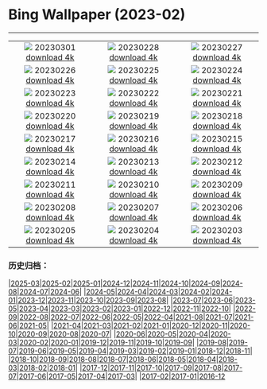 # Bing Wallpaper (2023-02)
**************
| | | |
|:-:|:-:|:-:|
| ![](https://www.bing.com/th?id=OHR.FriedensglockeFichtelberg_JA-JP7896748071_1920x1080.jpg) 20230301 [download 4k](https://www.bing.com/th?id=OHR.FriedensglockeFichtelberg_JA-JP7896748071_UHD.jpg) | ![](https://www.bing.com/th?id=OHR.AtraniAmalfi_JA-JP6744499353_1920x1080.jpg) 20230228 [download 4k](https://www.bing.com/th?id=OHR.AtraniAmalfi_JA-JP6744499353_UHD.jpg) | ![](https://www.bing.com/th?id=OHR.PolarBearFrost_JA-JP6183765831_1920x1080.jpg) 20230227 [download 4k](https://www.bing.com/th?id=OHR.PolarBearFrost_JA-JP6183765831_UHD.jpg) |
| ![](https://www.bing.com/th?id=OHR.CanopyPeru_JA-JP5592928967_1920x1080.jpg) 20230226 [download 4k](https://www.bing.com/th?id=OHR.CanopyPeru_JA-JP5592928967_UHD.jpg) | ![](https://www.bing.com/th?id=OHR.BryceAnniv_JA-JP4970037032_1920x1080.jpg) 20230225 [download 4k](https://www.bing.com/th?id=OHR.BryceAnniv_JA-JP4970037032_UHD.jpg) | ![](https://www.bing.com/th?id=OHR.RichmondParkDuck_JA-JP4769171194_1920x1080.jpg) 20230224 [download 4k](https://www.bing.com/th?id=OHR.RichmondParkDuck_JA-JP4769171194_UHD.jpg) |
| ![](https://www.bing.com/th?id=OHR.MtFuji2023_JA-JP4634811404_1920x1080.jpg) 20230223 [download 4k](https://www.bing.com/th?id=OHR.MtFuji2023_JA-JP4634811404_UHD.jpg) | ![](https://www.bing.com/th?id=OHR.ParisWinter_JA-JP7691412226_1920x1080.jpg) 20230222 [download 4k](https://www.bing.com/th?id=OHR.ParisWinter_JA-JP7691412226_UHD.jpg) | ![](https://www.bing.com/th?id=OHR.MardiGrasNOLA_JA-JP5656868488_1920x1080.jpg) 20230221 [download 4k](https://www.bing.com/th?id=OHR.MardiGrasNOLA_JA-JP5656868488_UHD.jpg) |
| ![](https://www.bing.com/th?id=OHR.SandhillSleeping_JA-JP3893178141_1920x1080.jpg) 20230220 [download 4k](https://www.bing.com/th?id=OHR.SandhillSleeping_JA-JP3893178141_UHD.jpg) | ![](https://www.bing.com/th?id=OHR.MauiWhale_JA-JP6535898640_1920x1080.jpg) 20230219 [download 4k](https://www.bing.com/th?id=OHR.MauiWhale_JA-JP6535898640_UHD.jpg) | ![](https://www.bing.com/th?id=OHR.EbenIceCave_JA-JP1494181930_1920x1080.jpg) 20230218 [download 4k](https://www.bing.com/th?id=OHR.EbenIceCave_JA-JP1494181930_UHD.jpg) |
| ![](https://www.bing.com/th?id=OHR.BirdcountAllen_JA-JP8731451204_1920x1080.jpg) 20230217 [download 4k](https://www.bing.com/th?id=OHR.BirdcountAllen_JA-JP8731451204_UHD.jpg) | ![](https://www.bing.com/th?id=OHR.FireFallYosemite_JA-JP3640379244_1920x1080.jpg) 20230216 [download 4k](https://www.bing.com/th?id=OHR.FireFallYosemite_JA-JP3640379244_UHD.jpg) | ![](https://www.bing.com/th?id=OHR.HippoDayChobe_JA-JP4157625121_1920x1080.jpg) 20230215 [download 4k](https://www.bing.com/th?id=OHR.HippoDayChobe_JA-JP4157625121_UHD.jpg) |
| ![](https://www.bing.com/th?id=OHR.OtaruIgloo_JA-JP7407009120_1920x1080.jpg) 20230214 [download 4k](https://www.bing.com/th?id=OHR.OtaruIgloo_JA-JP7407009120_UHD.jpg) | ![](https://www.bing.com/th?id=OHR.MoonValley_JA-JP7018598504_1920x1080.jpg) 20230213 [download 4k](https://www.bing.com/th?id=OHR.MoonValley_JA-JP7018598504_UHD.jpg) | ![](https://www.bing.com/th?id=OHR.BoobyDarwinDay_JA-JP1726545443_1920x1080.jpg) 20230212 [download 4k](https://www.bing.com/th?id=OHR.BoobyDarwinDay_JA-JP1726545443_UHD.jpg) |
| ![](https://www.bing.com/th?id=OHR.DarkSkiesDV_JA-JP9282032647_1920x1080.jpg) 20230211 [download 4k](https://www.bing.com/th?id=OHR.DarkSkiesDV_JA-JP9282032647_UHD.jpg) | ![](https://www.bing.com/th?id=OHR.EpidaurusGreece_JA-JP2347986094_1920x1080.jpg) 20230210 [download 4k](https://www.bing.com/th?id=OHR.EpidaurusGreece_JA-JP2347986094_UHD.jpg) | ![](https://www.bing.com/th?id=OHR.LowerAntelopeAZ_JA-JP7012755127_1920x1080.jpg) 20230209 [download 4k](https://www.bing.com/th?id=OHR.LowerAntelopeAZ_JA-JP7012755127_UHD.jpg) |
| ![](https://www.bing.com/th?id=OHR.NorwayRestArea_JA-JP6935320347_1920x1080.jpg) 20230208 [download 4k](https://www.bing.com/th?id=OHR.NorwayRestArea_JA-JP6935320347_UHD.jpg) | ![](https://www.bing.com/th?id=OHR.MedievalLabro_JA-JP6870890928_1920x1080.jpg) 20230207 [download 4k](https://www.bing.com/th?id=OHR.MedievalLabro_JA-JP6870890928_UHD.jpg) | ![](https://www.bing.com/th?id=OHR.WaitangiFjordlandNP_JA-JP6793291613_1920x1080.jpg) 20230206 [download 4k](https://www.bing.com/th?id=OHR.WaitangiFjordlandNP_JA-JP6793291613_UHD.jpg) |
| ![](https://www.bing.com/th?id=OHR.QuebecFrontenac_JA-JP6735018046_1920x1080.jpg) 20230205 [download 4k](https://www.bing.com/th?id=OHR.QuebecFrontenac_JA-JP6735018046_UHD.jpg) | ![](https://www.bing.com/th?id=OHR.Risshun2023_JA-JP6678621305_1920x1080.jpg) 20230204 [download 4k](https://www.bing.com/th?id=OHR.Risshun2023_JA-JP6678621305_UHD.jpg) | ![](https://www.bing.com/th?id=OHR.Setsubun2023_JA-JP6615613834_1920x1080.jpg) 20230203 [download 4k](https://www.bing.com/th?id=OHR.Setsubun2023_JA-JP6615613834_UHD.jpg) |

### 历史归档：

|[2025-03](/../2025-03/2025-03.md)|[2025-02](/../2025-02/2025-02.md)|[2025-01](/../2025-01/2025-01.md)|[2024-12](/../2024-12/2024-12.md)|[2024-11](/../2024-11/2024-11.md)|[2024-10](/../2024-10/2024-10.md)|[2024-09](/../2024-09/2024-09.md)|[2024-08](/../2024-08/2024-08.md)|[2024-07](/../2024-07/2024-07.md)|[2024-06](/../2024-06/2024-06.md)|
|[2024-05](/../2024-05/2024-05.md)|[2024-04](/../2024-04/2024-04.md)|[2024-03](/../2024-03/2024-03.md)|[2024-02](/../2024-02/2024-02.md)|[2024-01](/../2024-01/2024-01.md)|[2023-12](/../2023-12/2023-12.md)|[2023-11](/../2023-11/2023-11.md)|[2023-10](/../2023-10/2023-10.md)|[2023-09](/../2023-09/2023-09.md)|[2023-08](/../2023-08/2023-08.md)|
|[2023-07](/../2023-07/2023-07.md)|[2023-06](/../2023-06/2023-06.md)|[2023-05](/../2023-05/2023-05.md)|[2023-04](/../2023-04/2023-04.md)|[2023-03](/../2023-03/2023-03.md)|[2023-02](/2023-02.md)|[2023-01](/../2023-01/2023-01.md)|[2022-12](/../2022-12/2022-12.md)|[2022-11](/../2022-11/2022-11.md)|[2022-10](/../2022-10/2022-10.md)|
|[2022-09](/../2022-09/2022-09.md)|[2022-08](/../2022-08/2022-08.md)|[2022-07](/../2022-07/2022-07.md)|[2022-06](/../2022-06/2022-06.md)|[2022-05](/../2022-05/2022-05.md)|[2022-04](/../2022-04/2022-04.md)|[2021-08](/../2021-08/2021-08.md)|[2021-07](/../2021-07/2021-07.md)|[2021-06](/../2021-06/2021-06.md)|[2021-05](/../2021-05/2021-05.md)|
|[2021-04](/../2021-04/2021-04.md)|[2021-03](/../2021-03/2021-03.md)|[2021-02](/../2021-02/2021-02.md)|[2021-01](/../2021-01/2021-01.md)|[2020-12](/../2020-12/2020-12.md)|[2020-11](/../2020-11/2020-11.md)|[2020-10](/../2020-10/2020-10.md)|[2020-09](/../2020-09/2020-09.md)|[2020-08](/../2020-08/2020-08.md)|[2020-07](/../2020-07/2020-07.md)|
|[2020-06](/../2020-06/2020-06.md)|[2020-05](/../2020-05/2020-05.md)|[2020-04](/../2020-04/2020-04.md)|[2020-03](/../2020-03/2020-03.md)|[2020-02](/../2020-02/2020-02.md)|[2020-01](/../2020-01/2020-01.md)|[2019-12](/../2019-12/2019-12.md)|[2019-11](/../2019-11/2019-11.md)|[2019-10](/../2019-10/2019-10.md)|[2019-09](/../2019-09/2019-09.md)|
|[2019-08](/../2019-08/2019-08.md)|[2019-07](/../2019-07/2019-07.md)|[2019-06](/../2019-06/2019-06.md)|[2019-05](/../2019-05/2019-05.md)|[2019-04](/../2019-04/2019-04.md)|[2019-03](/../2019-03/2019-03.md)|[2019-02](/../2019-02/2019-02.md)|[2019-01](/../2019-01/2019-01.md)|[2018-12](/../2018-12/2018-12.md)|[2018-11](/../2018-11/2018-11.md)|
|[2018-10](/../2018-10/2018-10.md)|[2018-09](/../2018-09/2018-09.md)|[2018-08](/../2018-08/2018-08.md)|[2018-07](/../2018-07/2018-07.md)|[2018-06](/../2018-06/2018-06.md)|[2018-05](/../2018-05/2018-05.md)|[2018-04](/../2018-04/2018-04.md)|[2018-03](/../2018-03/2018-03.md)|[2018-02](/../2018-02/2018-02.md)|[2018-01](/../2018-01/2018-01.md)|
|[2017-12](/../2017-12/2017-12.md)|[2017-11](/../2017-11/2017-11.md)|[2017-10](/../2017-10/2017-10.md)|[2017-09](/../2017-09/2017-09.md)|[2017-08](/../2017-08/2017-08.md)|[2017-07](/../2017-07/2017-07.md)|[2017-06](/../2017-06/2017-06.md)|[2017-05](/../2017-05/2017-05.md)|[2017-04](/../2017-04/2017-04.md)|[2017-03](/../2017-03/2017-03.md)|
|[2017-02](/../2017-02/2017-02.md)|[2017-01](/../2017-01/2017-01.md)|[2016-12](/../2016-12/2016-12.md)